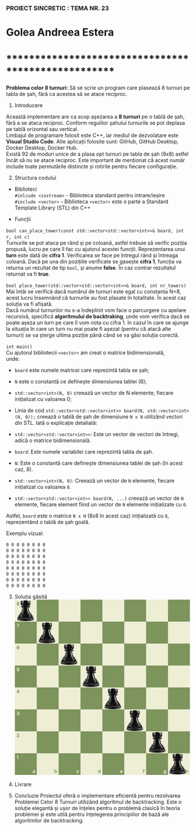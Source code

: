 ### PROIECT SINCRETIC : TEMA NR. 23    
# Golea Andreea Estera   
# ***************************************************   
 **Problema celor 8 turnuri:** Să se scrie un program care plasează 8 turnuri pe tabla de șah, fără ca acestea să se atace reciproc.   

 1. Introducere

 Această implementare are ca scop așezarea a __8 turnuri__ pe o tablă de șah, fără a se ataca reciproc. Conform regulilor șahului turnurile se pot deplasa pe tablă orizontal sau vertical.    
 Limbajul de programare folosit este C++, iar mediul de dezvolatare este __Visual Studio Code__. Alte aplicații folosite sunt: GitHub, GitHub Desktop, Docker Desktop, Docker Hub.    
 Există 92 de moduri unice de a plasa opt turnuri pe tabla de șah (8x8) astfel încât să nu se atace reciproc. Este important de menționat că acest număr include toate permutările distincte și rotirile pentru fiecare configurație.  

 2. Structura codului

 - Biblioteci   
 `#inlcude <iostream>` - Biblioteca standard pentru intrare/ieșire   
 `#include <vector>` - Biblioteca `<vector>` este o parte a Standard Template Library (STL) din C++  
 
 - Funcții

 `bool can_place_tower(const std::vector<std::vector<int>>& board, int r, int c)`  
 Turnurile se pot ataca pe rând și pe coloană, astfel trebuie să verific poziția propusă, lucru pe care îl fac cu ajutorul acestei funcții. Reprezentarea unui **turn** este dată de __cifra 1__. Verificarea se face pe întregul rând și întreaga coloană. Dacă pe una din pozițiile verificate se gasește __cifra 1__, funcția va returna un rezultat de tip `bool`, și anume __false__. În caz contrar rezultatul returnat va fi __true__.

 `bool place_tower(std::vector<std::vector<int>>& board, int nr_towers)`   
Mai întâi se verifică dacă numărul de turnuri este egal cu constanta N=8, acest lucru însemnând că turnurile au fost plasate în totalitate. În acest caz soluția va fi afișată.    
Dacă numărul turnurilor nu s-a îndeplinit vom face o parcurgere cu apelare recursivă, specifică __algoritmului de backtraking__, unde vom verifica dacă se poate așeza un turn pe care îl vom nota cu cifra 1. în cazul în care se ajunge la situația în care un turn nu mai poate fi așezat (pentru că atacă alte turnuri) se va șterge ultima poziție până când se va găsi soluția corectă.  

`int main()`   
Cu ajutorul bibliotecii `<vector>` am creat o matrice bidimensională,   
unde:  
- `board` este numele matricei care reprezintă tabla se șah;   
- `N` este o constantă ce definește dimensiunea tablei (8);
- `std::vector<int>(N, 0)` creează un vector de N elemente, fiecare inițializat cu valoarea 0;
- Linia de cod `std::vector<std::vector<int>> board(N, std::vector<int>(N, 0));` creează o tablă de șah de dimensiune `N x N` utilizând vectori din STL. Iată o explicație detaliată:

- `std::vector<std::vector<int>>`: Este un vector de vectori de întregi, adică o matrice bidimensională.
- `board`: Este numele variabilei care reprezintă tabla de șah.
- `N`: Este o constantă care definește dimensiunea tablei de șah (în acest caz, 8).
- `std::vector<int>(N, 0)`: Creează un vector de `N` elemente, fiecare inițializat cu valoarea `0`.
- `std::vector<std::vector<int>> board(N, ...)` creează un vector de `N` elemente, fiecare element fiind un vector de `N` elemente inițializate cu `0`.

Astfel, `board` este o matrice `N x N` (8x8 în acest caz) inițializată cu `0`, reprezentând o tablă de șah goală.

Exemplu vizual:
```
0 0 0 0 0 0 0 0
0 0 0 0 0 0 0 0
0 0 0 0 0 0 0 0
0 0 0 0 0 0 0 0
0 0 0 0 0 0 0 0
0 0 0 0 0 0 0 0
0 0 0 0 0 0 0 0
0 0 0 0 0 0 0 0
```
3. Soluția găsită    
![Solutie:](https://github.com/esteraa03/cele-8-ture/blob/main/tabla-de-sah.png)  

4. Livrare  


5. Concluzie
Proiectul oferă o implementare eficientă pentru rezolvarea Problemei Celor 8 Turnuri utilizând algoritmul de backtracking. Este o soluție elegantă și ușor de înțeles pentru o problemă clasică în teoria problemei și este utilă pentru înțelegerea principiilor de bază ale algoritmilor de backtracking.